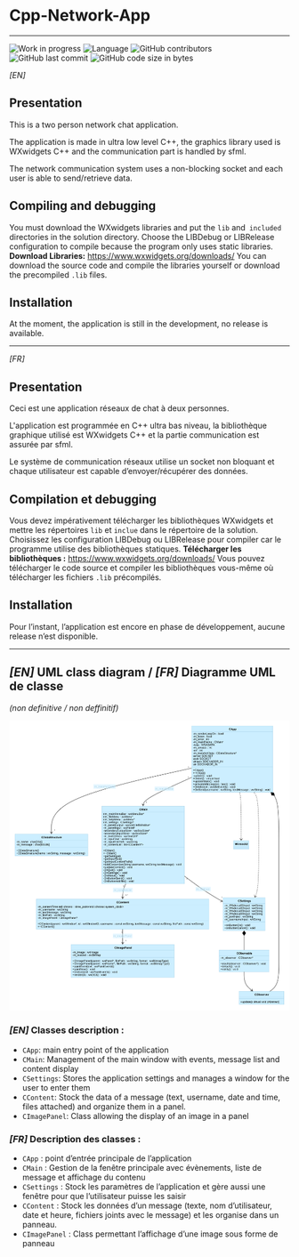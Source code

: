 # Cpp-Network-App

---

![Work in progress](https://img.shields.io/badge/-Work%20In%20Progress-red?style=flat-square) ![Language](https://img.shields.io/badge/Language-C++-blue?style=flat-square) ![GitHub contributors](https://img.shields.io/github/contributors/Paracetamol56/Cpp-Network-App?style=flat-square) ![GitHub last commit](https://img.shields.io/github/last-commit/Paracetamol56/Cpp-Network-App?style=flat-square) ![GitHub code size in bytes](https://img.shields.io/github/languages/code-size/Paracetamol56/Cpp-Network-App?style=flat-square)

_[EN]_

## Presentation

This is a two person network chat application.

The application is made in ultra low level C++, the graphics library used is WXwidgets C++ and the communication part is handled by sfml.

The network communication system uses a non-blocking socket and each user is able to send/retrieve data.

## Compiling and debugging

You must download the WXwidgets libraries and put the `lib` and` included` directories in the solution directory. Choose the LIBDebug or LIBRelease configuration to compile because the program only uses static libraries.
**Download Libraries:** https://www.wxwidgets.org/downloads/
You can download the source code and compile the libraries yourself or download the precompiled `.lib` files.

## Installation

At the moment, the application is still in the development, no release is available.

---

_[FR]_

## Presentation

Ceci est une application réseaux de chat à deux personnes.

L'application est programmée en C++ ultra bas niveau, la bibliothèque graphique utilisé est WXwidgets C++ et la partie communication est assurée par sfml.

Le système de communication réseaux utilise un socket non bloquant et chaque utilisateur est capable d’envoyer/récupérer des données.

## Compilation et debugging

Vous devez impérativement télécharger les bibliothèques WXwidgets et mettre les répertoires `lib` et `inclue` dans le répertoire de la solution. Choisissez les configuration LIBDebug ou LIBRelease pour compiler car le programme utilise des bibliothèques statiques.
**Télécharger les bibliothèques :** https://www.wxwidgets.org/downloads/
Vous pouvez télécharger le code source et compiler les bibliothèques vous-même où télécharger les fichiers `.lib` précompilés.

## Installation

Pour l’instant, l’application est encore en phase de développement, aucune release n’est disponible.

---

## _[EN]_ UML class diagram / _[FR]_ Diagramme UML de classe

_(non definitive / non deffinitif)_

![UML](/Doc/mermaid-diagram-20210514103155.svg)

### _[EN]_ Classes description :

- `CApp`: main entry point of the application
- `CMain`: Management of the main window with events, message list and content display
- `CSettings`: Stores the application settings and manages a window for the user to enter them
- `CContent`: Stock the data of a message (text, username, date and time, files attached) and organize them in a panel.
- `CImagePanel`: Class allowing the display of an image in a panel

### _[FR]_ Description des classes :

- `CApp` : point d’entrée principale de l’application
- `CMain` : Gestion de la fenêtre principale avec évènements, liste de message et affichage du contenu
- `CSettings` : Stock les paramètres de l’application et gère aussi une fenêtre pour que l’utilisateur puisse les saisir
- `CContent` : Stock les données d’un message (texte, nom d’utilisateur, date et heure, fichiers joints avec le message) et les organise dans un panneau.
- `CImagePanel` : Class permettant l’affichage d’une image sous forme de panneau

